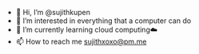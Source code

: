 - 👋 Hi, I’m @sujithkupen
- 👀 I’m interested in everything that a computer can do
- 🌱 I’m currently learning cloud computing☁️
- 📫 How to reach me sujithxoxo@pm.me

